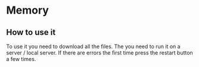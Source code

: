 # Memory


## How to use it
To use it you need to download all the files. The you need to run it on a server / local server.
If there are errors the first time press the restart button a few times.

